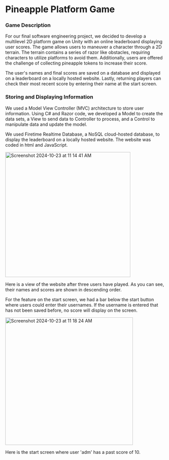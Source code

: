 # Pineapple Platform Game

### Game Description
For our final software engineering project, we decided to develop a multilevel 2D platform game on Unity with an online leaderboard displaying user scores. The game allows users to maneuver a character through a 2D terrain. The terrain contains a series of razor like obstacles, requiring characters to utilize platforms to avoid them. Additionally, users are offered the challenge of collecting pineapple tokens to increase their score.

The user's names and final scores are saved on a database and displayed on a leaderboard on a locally hosted website. Lastly, returning players can check their most recent score by entering their name at the start screen.

### Storing and Displaying Information
We used a Model View Controller (MVC) architecture to store user information. Using C# and Razor code, we developed a Model to create the data sets, a View to send data to Controller to process, and a Control to manipulate data and update the model.

We used Firetime Realtime Database, a NoSQL cloud-hosted database, to display the leaderboard on a locally hosted website. The website was coded in html and JavaScript.

<img width="394" alt="Screenshot 2024-10-23 at 11 14 41 AM" src="https://github.com/user-attachments/assets/23dbbb63-88d1-4b11-b8f2-09c97ed6e256">

Here is a view of the website after three users have played. As you can see, their names and scores are shown in descending order.

For the feature on the start screen, we had a bar below the start button where users could enter their usernames. If the username is entered that has not been saved before, no score will display on the screen.

<img width="402" alt="Screenshot 2024-10-23 at 11 18 24 AM" src="https://github.com/user-attachments/assets/8e31dfe3-0d3c-4209-b114-8ceac3c9b02a">

Here is the start screen where user 'adm' has a past score of 10.
